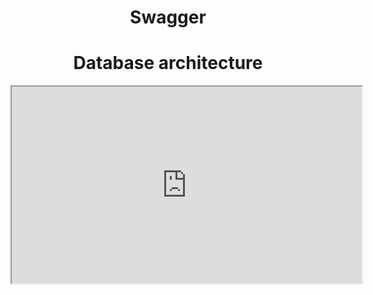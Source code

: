 <h1 align="center">Swagger</h1>


<h1 align="center">Database architecture</h1>

<iframe width="560" height="315" src='https://dbdiagram.io/embed/613ce070825b5b0146fd85d9'> </iframe>